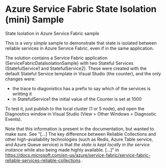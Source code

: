 # Azure Service Fabric State Isolation (mini) Sample
State Isolation in Azure Service Fabric sample

This is a *very simple* sample to demonstrate that state is isolated between reliable services in Azure Service Fabric, even if in the same application.

The solution contains a Service Fabric application (ServiceFabricDataIsolationSample) with two Stateful Services (StatefulService1 and StatefulService2). These were created with the default Stateful Service template in Visual Studio (the counter), and the only changes were:

- the trace to diagonistics has a prefix to say which of the services is writting it
- in StatefulService1 the initial value of the Counter is set at 1000

To test it, just publish to the local cluster (1 or 5 node), and open the Diagnostics window in Visual Studio (View > Other Windows > Diagnostic Events).

Note that this information is present in the documentation, but wanted to make sure. See "[...] The key difference between Reliable Collections and other high-availability technologies (such as Redis, Azure Table service, and Azure Queue service) is that *the state is kept locally in the service instance* while also being made highly available. [...]" in https://docs.microsoft.com/en-us/azure/service-fabric/service-fabric-reliable-services-reliable-collections .
